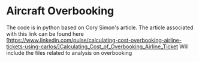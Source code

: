 # Aircraft Overbooking 

The code is in python based on Cory Simon's article. The article associated with this link can be found here [https://www.linkedin.com/pulse/calculating-cost-overbooking-airline-tickets-using-carlos/]Calculating_Cost_of_Overbooking_Airline_Ticket
Will include the files related to analysis on overbooking
